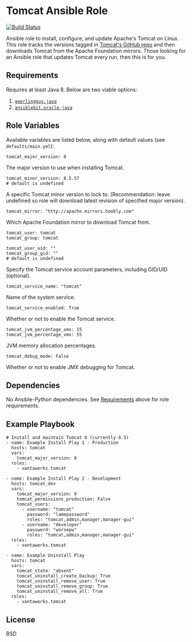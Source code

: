 Tomcat Ansible Role
===================

[![Build Status](https://travis-ci.com/vantaworks/ansible-role-tomcat.svg?branch=master)](https://travis-ci.com/vantaworks/ansible-role-tomcat)

Ansible role to install, configure, and update Apache's Tomcat on Linux. This role tracks the versions tagged in [Tomcat's GitHub repo](https://github.com/apache/tomcat) and then downloads Tomcat from the Apache Foundation mirrors. Those looking for an Ansible role that updates Tomcat every run, then this is for you.

Requirements
------------
Requires at least Java 8. Below are two viable options:

1. [`geerlingguy.java`](https://galaxy.ansible.com/geerlingguy/java)
2. [`ansiblebit.oracle-java`](https://galaxy.ansible.com/ansiblebit/oracle-java)

Role Variables
--------------
Available variables are listed below, along with default values (see `defaults/main.yml`):

	tomcat_major_version: 8

The major version to use when installing Tomcat.

	tomcat_minor_version: 8.5.57
	# default is undefined

A specific Tomcat minor version to lock to. (Recommendation: leave undefined so role will download latest revision of specified major version).

	tomcat_mirror: "http://apache.mirrors.hoobly.com"

Which Apache Foundation mirror to download Tomcat from.

	tomcat_user: tomcat
	tomcat_group: tomcat

	tomcat_user_uid: ""
	tomcat_group_gid: ""
	# default is undefined

Specify the Tomcat service account parameters, including GID/UID (optional).

	tomcat_service_name: "tomcat"

Name of the system service.

	tomcat_service_enabled: True

Whether or not to enable the Tomcat service.

	tomcat_jvm_percentage_xms: 15
	tomcat_jvm_percentage_xmx: 55

JVM memory allocation percentages.

	tomcat_debug_mode: False

Whether or not to enable JMX debugging for Tomcat.


Dependencies
------------
No Ansible-Python dependencies. See [Requirements](#requirements) above for role requirements.

Example Playbook
----------------
```
# Install and maintain Tomcat 8 (currently 8.5)
- name: Example Install Play 1 - Production
  hosts: tomcat
  vars:
    tomcat_major_version: 8
  roles:
    - vantaworks.tomcat

- name: Example Install Play 2 - Development
  hosts: tomcat_dev
  vars:
    tomcat_major_version: 9
    tomcat_permissions_production: False
    tomcat_users:
      - username: "tomcat"
        password: "lamepassword"
        roles: "tomcat,admin,manager,manager-gui"
      - username: "developer"
        password: "worsepw"
        roles: "tomcat,admin,manager,manager-gui"
  roles:
    - vantaworks.tomcat

- name: Example Uninstall Play
  hosts: tomcat
  vars:
    tomcat_state: "absent"
    tomcat_uninstall_create_backup: True
    tomcat_uninstall_remove_user: True
    tomcat_uninstall_remove_group: True
    tomcat_uninstall_remove_all: True
  roles:
    - vantaworks.tomcat
```

License
-------

BSD
